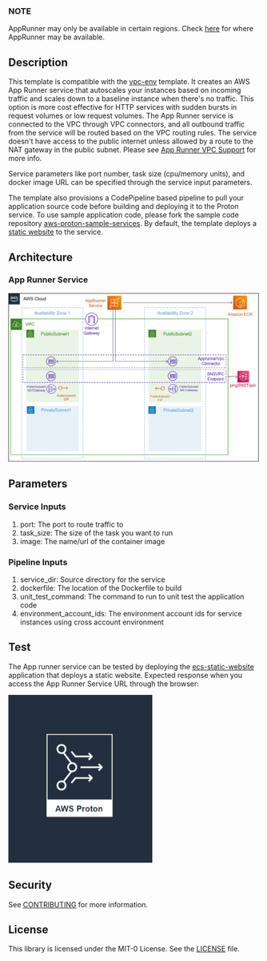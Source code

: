 ### NOTE
AppRunner may only be available in certain regions. Check [here](https://docs.aws.amazon.com/general/latest/gr/apprunner.html) for where AppRunner may be available. 

## Description

This template is compatible with the [vpc-env](../../environment-templates/vpc-env) template. It creates an AWS App Runner service that autoscales your instances based on incoming traffic and scales down to a baseline instance when there's no traffic. This option is more cost effective for HTTP services with sudden bursts in request volumes or low request volumes. The App Runner service is connected to the VPC through VPC connectors, and all outbound traffic from the service will be routed based on the VPC routing rules. The service doesn't have access to the public internet unless allowed by a route to the NAT gateway in the public subnet. Please see [App Runner VPC Support](https://aws.amazon.com/blogs/aws/new-for-app-runner-vpc-support/) for more info. 

Service parameters like port number, task size (cpu/memory units), and docker image URL can be specified through the service input parameters. 

The template also provisions a CodePipeline based pipeline to pull your application source code before building and deploying it to the Proton service. To use sample application code, please fork the sample code repository [aws-proton-sample-services](https://github.com/aws-samples/aws-proton-sample-services). By default, the template deploys a [static website](https://github.com/aws-samples/aws-proton-sample-services/tree/main/ecs-static-website) to the service. 

## Architecture

### App Runner Service
![apprunner-srv](../../images/apprunner-srv.png)

## Parameters

### Service Inputs

1. port: The port to route traffic to
2. task_size: The size of the task you want to run
3. image: The name/url of the container image

### Pipeline Inputs

1. service_dir: Source directory for the service
2. dockerfile: The location of the Dockerfile to build
3. unit_test_command: The command to run to unit test the application code
4. environment_account_ids: The environment account ids for service instances using cross account environment

## Test
The App runner service can be tested by deploying the [ecs-static-website](https://github.com/aws-samples/aws-proton-sample-services/tree/main/ecs-static-website) application that deploys a static website. Expected response when you access the App Runner Service URL through the browser:

![proton-static-website](../../images/proton-static-website.png)

## Security

See [CONTRIBUTING](../../CONTRIBUTING.md#security-issue-notifications) for more information.

## License

This library is licensed under the MIT-0 License. See the [LICENSE](../../LICENSE) file.


